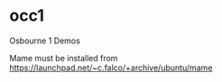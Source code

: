 # occ1
Osbourne 1 Demos

Mame must be installed from https://launchpad.net/~c.falco/+archive/ubuntu/mame
